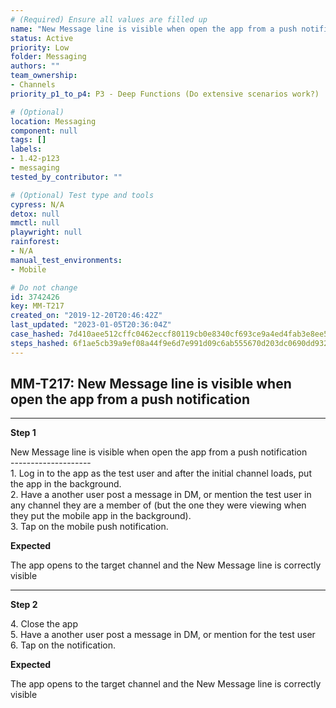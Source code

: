 ```yaml
---
# (Required) Ensure all values are filled up
name: "New Message line is visible when open the app from a push notification"
status: Active
priority: Low
folder: Messaging
authors: ""
team_ownership: 
- Channels
priority_p1_to_p4: P3 - Deep Functions (Do extensive scenarios work?)

# (Optional)
location: Messaging
component: null
tags: []
labels: 
- 1.42-p123
- messaging
tested_by_contributor: ""

# (Optional) Test type and tools
cypress: N/A
detox: null
mmctl: null
playwright: null
rainforest: 
- N/A
manual_test_environments:
- Mobile

# Do not change
id: 3742426
key: MM-T217
created_on: "2019-12-20T20:46:42Z"
last_updated: "2023-01-05T20:36:04Z"
case_hashed: 7d410aee512cffc0462eccf80119cb0e8340cf693ce9a4ed4fab3e8ee5be613e8643f70045f07f4277617cc6be8249c3
steps_hashed: 6f1ae5cb39a9ef08a44f9e6d7e991d09c6ab555670d203dc0690dd9329936c521666ef9c95ade4180e8dadbbd173661e
---
```


<!-- (Auto-generated) Based on frontmatter's "key" and "name" -->

## MM-T217: New Message line is visible when open the app from a push notification

---

**Step 1**

New Message line is visible when open the app from a push notification\
\--------------------\
1\. Log in to the app as the test user and after the initial channel loads, put the app in the background.\
2\. Have a another user post a message in DM, or mention the test user in any channel they are a member of (but the one they were viewing when they put the mobile app in the background).\
3\. Tap on the mobile push notification.

**Expected**

The app opens to the target channel and the New Message line is correctly visible

---

**Step 2**

4\. Close the app\
5\. Have a another user post a message in DM, or mention for the test user\
6\. Tap on the notification.

**Expected**

The app opens to the target channel and the New Message line is correctly visible
